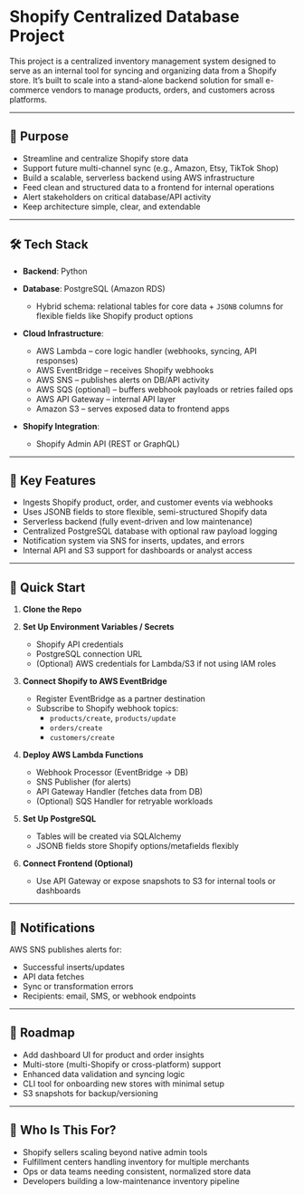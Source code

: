 # **Shopify Centralized Database Project**

This project is a centralized inventory management system designed to serve as an internal tool for syncing and organizing data from a Shopify store. It’s built to scale into a stand-alone backend solution for small e-commerce vendors to manage products, orders, and customers across platforms.

---

## 🎯 Purpose
- Streamline and centralize Shopify store data
- Support future multi-channel sync (e.g., Amazon, Etsy, TikTok Shop)
- Build a scalable, serverless backend using AWS infrastructure
- Feed clean and structured data to a frontend for internal operations
- Alert stakeholders on critical database/API activity
- Keep architecture simple, clear, and extendable

---

## 🛠 Tech Stack

- **Backend**: Python
- **Database**: PostgreSQL (Amazon RDS)
  - Hybrid schema: relational tables for core data + `JSONB` columns for flexible fields like Shopify product options
- **Cloud Infrastructure**:
  - AWS Lambda – core logic handler (webhooks, syncing, API responses)
  - AWS EventBridge – receives Shopify webhooks
  - AWS SNS – publishes alerts on DB/API activity
  - AWS SQS (optional) – buffers webhook payloads or retries failed ops
  - AWS API Gateway – internal API layer
  - Amazon S3 – serves exposed data to frontend apps

- **Shopify Integration**:
  - Shopify Admin API (REST or GraphQL)

---

## 🔄 Key Features

- Ingests Shopify product, order, and customer events via webhooks
- Uses JSONB fields to store flexible, semi-structured Shopify data
- Serverless backend (fully event-driven and low maintenance)
- Centralized PostgreSQL database with optional raw payload logging
- Notification system via SNS for inserts, updates, and errors
- Internal API and S3 support for dashboards or analyst access

---

## 🚀 Quick Start

1. **Clone the Repo**

2. **Set Up Environment Variables / Secrets**
   - Shopify API credentials
   - PostgreSQL connection URL
   - (Optional) AWS credentials for Lambda/S3 if not using IAM roles

3. **Connect Shopify to AWS EventBridge**
   - Register EventBridge as a partner destination
   - Subscribe to Shopify webhook topics:
     - `products/create`, `products/update`
     - `orders/create`
     - `customers/create`

4. **Deploy AWS Lambda Functions**
   - Webhook Processor (EventBridge → DB)
   - SNS Publisher (for alerts)
   - API Gateway Handler (fetches data from DB)
   - (Optional) SQS Handler for retryable workloads

5. **Set Up PostgreSQL**
   - Tables will be created via SQLAlchemy
   - JSONB fields store Shopify options/metafields flexibly

6. **Connect Frontend (Optional)**
   - Use API Gateway or expose snapshots to S3 for internal tools or dashboards

---

## 📣 Notifications

AWS SNS publishes alerts for:
- Successful inserts/updates
- API data fetches
- Sync or transformation errors
- Recipients: email, SMS, or webhook endpoints

---

## 🧭 Roadmap

- Add dashboard UI for product and order insights
- Multi-store (multi-Shopify or cross-platform) support
- Enhanced data validation and syncing logic
- CLI tool for onboarding new stores with minimal setup
- S3 snapshots for backup/versioning

---

## 👥 Who Is This For?

- Shopify sellers scaling beyond native admin tools
- Fulfillment centers handling inventory for multiple merchants
- Ops or data teams needing consistent, normalized store data
- Developers building a low-maintenance inventory pipeline